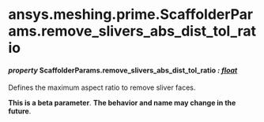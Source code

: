 # ansys.meshing.prime.ScaffolderParams.remove_slivers_abs_dist_tol_ratio



#### *property* ScaffolderParams.remove_slivers_abs_dist_tol_ratio *: [float](https://docs.python.org/3.11/library/functions.html#float)*

Defines the maximum aspect ratio to remove sliver faces.

**This is a beta parameter**. **The behavior and name may change in the future**.

<!-- !! processed by numpydoc !! -->
